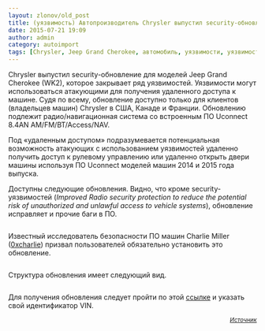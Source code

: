 ```yaml
---
layout: zlonov/old_post
title: (уязвимость) Автопроизводитель Chrysler выпустил security-обновление для Jeep Grand Cherokee (WK2)
date: 2015-07-21 19:09
author: admin
category: autoimport
tags: [Chrysler, Jeep Grand Cherokee, автомобиль, уязвимости, уязвимость]
---
```

Chrysler выпустил security-обновление для моделей Jeep Grand Cherokee (WK2), которое закрывает ряд уязвимостей. Уязвимости могут использоваться атакующими для получения удаленного доступа к машине. Судя по всему, обновление доступно только для клиентов (владельцев машин) Chrysler в США, Канаде и Франции. Обновлению подлежит радио/навигационная система со встроенным ПО Uconnect 8.4AN AM/FM/BT/Access/NAV.

Под «удаленным доступом» подразумевается потенциальная возможность атакующих с использованием уязвимостей удаленно получить доступ к рулевому управлению или удаленно открыть двери машины используя ПО Uconnect моделей машин 2014 и 2015 года выпуска.

Доступны следующие обновления. Видно, что кроме security-уязвимостей (<i>Improved Radio security protection to reduce the potential risk of unauthorized and unlawful access to vehicle systems</i>), обновление исправляет и прочие баги в ПО.

<img src="https://habrastorage.org/files/7e2/455/2cc/7e24552cc9a2476b8b690d2e5df0c9f6.jpeg" alt="" />

Известный исследователь безопасности ПО машин Charlie Miller (<a href="https://twitter.com/0xcharlie">0xcharlie</a>) призвал пользователей обязательно установить это обновление.

<img src="https://habrastorage.org/files/687/9c9/1c2/6879c91c295b4066895c5645e2a9cd6f.png" alt="" />

Структура обновления имеет следующий вид.

<img src="https://habrastorage.org/files/d48/a36/302/d48a36302323454ba1d1b44b301ff404.jpeg" alt="" />

Для получения обновления следует пройти по этой <a href="https://www.driveuconnect.com/software-update/">ссылке</a> и указать свой идентификатор VIN.
<p style="text-align: right;"><sub><em><a href="http://habrahabr.ru/company/eset/blog/263195/" target="_blank">Источник</a></em></sub>
